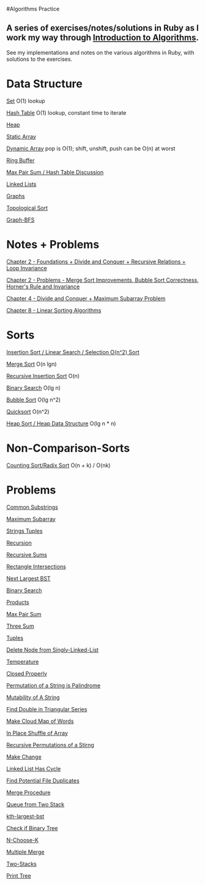 #Algorithms Practice

## A series of exercises/notes/solutions in Ruby as I work my way through [Introduction to Algorithms][algorithms].
See my implementations and notes on the various algorithms in Ruby, with solutions to the exercises.

Data Structure
==
[Set][set] O(1) lookup

[Hash Table][maxpairsum] O(1) lookup, constant time to iterate

[Heap][heap-sort]

[Static Array][static-array]

[Dynamic Array][dynamic-array] pop is O(1); shift, unshift, push can be O(n) at worst

[Ring Buffer][ring-buffer]

[Max Pair Sum / Hash Table Discussion][maxpairsum]

[Linked Lists][linked-list]

[Graphs][graphs]

[Topological Sort][topological-sort]

[Graph-BFS][graph-bfs]

Notes + Problems
==

[Chapter 2 - Foundations + Divide and Conquer + Recursive Relations + Loop Invariance][chapter2]

[Chapter 2 - Problems - Merge Sort Improvements, Bubble Sort Correctness, Horner's Rule and Invariance][problems]

[Chapter 4 - Divide and Conquer + Maximum Subarray Problem][ch4notes]

[Chapter 8 - Linear Sorting Algorithms][ch8notes]

Sorts
==
[Insertion Sort / Linear Search / Selection O(n^2) Sort][insertion-sort-linear-search]

[Merge Sort][mergesort] O(n lgn)

[Recursive Insertion Sort][insertion-sort-recursion] O(n)

[Binary Search][binary-search] O(lg n)

[Bubble Sort][bubble-sort] O(lg n^2)

[Quicksort][quick-sort] O(n^2)

[Heap Sort / Heap Data Structure][heap-sort] O(lg n * n)

Non-Comparison-Sorts
==

[Counting Sort/Radix Sort][counting-sort] O(n + k) / O(nk)

Problems
==

[Common Substrings][common-substrings]

[Maximum Subarray][subarray]

[Strings Tuples][strings]

[Recursion][recursion]

[Recursive Sums][rec-sum]

[Rectangle Intersections][rectangles]

[Next Largest BST][next-largest-bst]

[Binary Search][binary]

[Products][products]

[Max Pair Sum][maxpairsum]

[Three Sum][threesum]

[Tuples][tuples]

[Delete Node from Singly-Linked-List][delete-node]

[Temperature][temperature-tracker]

[Closed Properly][closed-properly]

[Permutation of a String is Palindrome][permutation-string]

[Mutability of A String][string-mutability]

[Find Double in Triangular Series][find-double]

[Make Cloud Map of Words][make-cloud]

[In Place Shuffle of Array][in-place]

[Recursive Permutations of a Stirng][recursive-permutations]

[Make Change][make-change]

[Linked List Has Cycle][has-cycle]

[Find Potential File Duplicates][reading-files]

[Merge Procedure][merge-procedure]

[Queue from Two Stack][queue-two-stacks]

[kth-largest-bst][kth-largest]

[Check if Binary Tree][bst]

[N-Choose-K][n-choose-k]

[Multiple Merge][multiple-merge]

[Two-Stacks][two-stacks]

[Print Tree][print-tree]

[print-tree]: ./problems/print_tree.rb
[two-stacks]: ./problems/two-stacks.rb
[multiple-merge]: ./problems/multiple_merge.rb
[n-choose-k]: ./problems/n_choose_k.rb
[bst]: ./problems/bst.rb
[kth-largest]: ./problems/kth_largest.rb
[queue-two-stacks]: ./problems/queue_two_stacks.rb
[merge-procedure]: ./problems/merge.rb
[reading-files]: ./problems/file_read.rb
[has-cycle]: ./problems/has_cycle.rb
[make-change]: ./problems/make_change.rb
[recursive-permutations]: ./problems/recursive_permutations.rb
[in-place]: ./problems/in_place_shuffle.rb
[make-cloud]: ./problems/make_cloud.rb
[find-double]: ./problems/find_double.rb
[string-mutability]: ./problems/reverse.rb
[permutation-string]: ./problems/string_permutation.rb
[closed-properly]: ./problems/closed.rb
[temperature-tracker]: ./problems/temp_tracker.rb
[delete-node]: ./problems/delete_node.rb
[rectangles]: ./problems/rectangle-intersection.rb
[binary]: ./problems/binary.rb
[common-substrings]: ./problems/common_substr.rb
[next-largest-bst]: ./problems/next_largest_bst.rb
[rec-sum]: ./problems/sum_rec.rb
[max-profit]: ./problems/max_profit.rb
[recursion]: ./problems/recursion.rb
[strings]: ./problems/string.rb
[maxpairsum]: ./problems/max_pair.rb
[products]: ./problems/products.rb
[threesum]: ./problems/threesum.rb
[tuples]: ./problems/tuples.rb
[reverse-strings]: ./problems/reverse_strings.rb
[reverse-linked-list]: ./problems/link_reverse.rb

[topological-sort]: ./data_structures/topological_sort.rb
[graph-bfs]: ./data_structures/graph_bfs.rb
[graphs]: ./data_structures/graph.rb
[linked-list]: ./data_structures/linked_list.rb
[ring-buffer]: ./data_structures/ring_buffer.rb
[dynamic-array]: ./data_structures/dynamic_array.rb
[static-array]: ./data_structures/static_array.rb
[set]: ./data_structures/set.rb

[counting-sort]: ./ch8/counting_sort.rb
[ch8notes]: ./ch8/linear_sort.txt

[quick-sort]: ./ch7/quick-sort.rb

[heap-sort]: ./ch6/heap_sort.rb

[subarray]: ./ch4/subarray.rb
[ch4notes]: ./ch4/notes.txt

[bubble-sort]: ./ch2/bubble_sort.rb
[problems]: ./ch2/problems.txt
[binary-search]: ./ch2/binary_search.rb
[insertion-sort-recursion]: ./ch2/recurs_ins_sort.rb
[mergesort]: ./ch2/merge_sort.rb
[divide and conquer]: ./ch2/divideandconquer.txt
[insertion-sort-linear-search]: ./ch2/ch2Problems.rb

[algorithms]: http://www.amazon.com/Introduction-Algorithms-3rd-Thomas-Cormen/dp/0262033844/ref=sr_1_2?ie=UTF8&qid=1422754780&sr=8-2&keywords=algorithms

[chapter2]: ./ch2/chapter2cormen.txt
